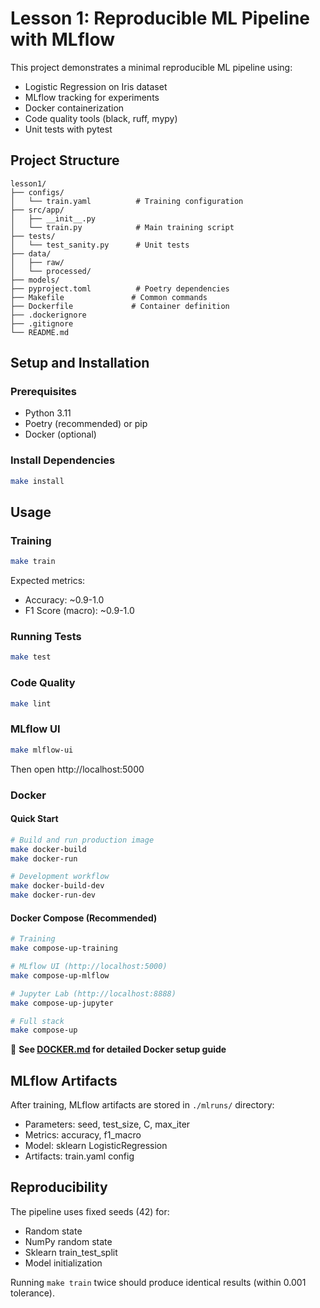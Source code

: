 # Lesson 1: Reproducible ML Pipeline with MLflow

This project demonstrates a minimal reproducible ML pipeline using:
- Logistic Regression on Iris dataset
- MLflow tracking for experiments
- Docker containerization
- Code quality tools (black, ruff, mypy)
- Unit tests with pytest

## Project Structure

```
lesson1/
├── configs/
│   └── train.yaml          # Training configuration
├── src/app/
│   ├── __init__.py
│   └── train.py            # Main training script
├── tests/
│   └── test_sanity.py      # Unit tests
├── data/
│   ├── raw/
│   └── processed/
├── models/
├── pyproject.toml          # Poetry dependencies
├── Makefile               # Common commands
├── Dockerfile             # Container definition
├── .dockerignore
├── .gitignore
└── README.md
```

## Setup and Installation

### Prerequisites
- Python 3.11
- Poetry (recommended) or pip
- Docker (optional)

### Install Dependencies
```bash
make install
```

## Usage

### Training
```bash
make train
```

Expected metrics:
- Accuracy: ~0.9-1.0
- F1 Score (macro): ~0.9-1.0

### Running Tests
```bash
make test
```

### Code Quality
```bash
make lint
```

### MLflow UI
```bash
make mlflow-ui
```
Then open http://localhost:5000

### Docker

#### Quick Start
```bash
# Build and run production image
make docker-build
make docker-run

# Development workflow
make docker-build-dev
make docker-run-dev
```

#### Docker Compose (Recommended)
```bash
# Training
make compose-up-training

# MLflow UI (http://localhost:5000)
make compose-up-mlflow

# Jupyter Lab (http://localhost:8888)
make compose-up-jupyter

# Full stack
make compose-up
```

📖 **See [DOCKER.md](DOCKER.md) for detailed Docker setup guide**

## MLflow Artifacts

After training, MLflow artifacts are stored in `./mlruns/` directory:
- Parameters: seed, test_size, C, max_iter
- Metrics: accuracy, f1_macro
- Model: sklearn LogisticRegression
- Artifacts: train.yaml config

## Reproducibility

The pipeline uses fixed seeds (42) for:
- Random state
- NumPy random state
- Sklearn train_test_split
- Model initialization

Running `make train` twice should produce identical results (within 0.001 tolerance).
